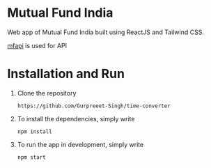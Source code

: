# Mutual Fund India

Web app of Mutual Fund India built using ReactJS and Tailwind CSS.

[mfapi](https://www.mfapi.in/) is used for API

<!-- ### [Live Demo](https://time-converter1.netlify.app/) -->

# Installation and Run

1. Clone the repository
   ```
   https://github.com/Gurpreeet-Singh/time-converter
   ```
2. To install the dependencies, simply write
   ```
   npm install
   ```
3. To run the app in development, simply write
   ```
   npm start
   ```
